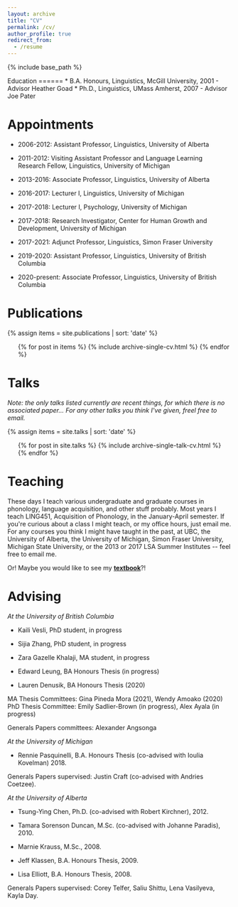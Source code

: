 ```yaml
---
layout: archive
title: "CV"
permalink: /cv/
author_profile: true
redirect_from:
  - /resume
---
```


{% include base_path %}

<div class="amtText" markdown="1">
Education
======
* B.A. Honours, Linguistics, McGill University, 2001 - Advisor Heather Goad
* Ph.D., Linguistics, UMass Amherst, 2007 - Advisor Joe Pater

Appointments
======
* 2006-2012: Assistant Professor, Linguistics, University of Alberta
* 2011-2012: Visiting Assistant Professor and Language Learning Research Fellow, Linguistics, University of Michigan
* 2013-2016: Associate Professor, Linguistics, University of Alberta

* 2016-2017: Lecturer I, Linguistics, University of Michigan
* 2017-2018: Lecturer I, Psychology, University of Michigan
* 2017-2018: Research Investigator, Center for Human Growth and Development, University of Michigan
* 2017-2021: Adjunct Professor, Linguistics, Simon Fraser University

* 2019-2020: Assistant Professor, Linguistics, University of British Columbia
* 2020-present: Associate Professor, Linguistics, University of British Columbia
  
Publications
======
  {% assign items = site.publications | sort: 'date' %}
  <ul>{% for post in items %}
    {% include archive-single-cv.html %}
  {% endfor %}</ul>
  
Talks
======
<i>Note: the only talks listed currently are recent things, for which there is no associated paper... For any other talks you think I've given, freel free to email.</i> 
 
 {% assign items = site.talks | sort: 'date' %}
  <ul>{% for post in site.talks %}
    {% include archive-single-talk-cv.html %}
  {% endfor %}</ul>
  
Teaching
======
These days I teach various undergraduate and graduate courses in phonology, language acquisition, and other stuff probably. Most years I teach LING451, Acquisition of Phonology, in the January-April semester. If you're curious about a class I might teach, or my office hours, just email me. <br>
For any courses you think I might have taught in the past, at UBC, the University of Alberta, the University of Michigan, Simon Fraser University, Michigan State University, or the 2013 or 2017 LSA Summer Institutes -- feel free to email me.
  
Or! Maybe you would like to see my <a href="https://www.bloomsbury.com/ca/phonological-acquisition-9780230293762/"><b>textbook</b></a>?!

  
**Advising** 
======
*At the University of British Columbia*
* Kaili Vesli, PhD student, in progress
* Sijia Zhang, PhD student, in progress
* Zara Gazelle Khalaji, MA student, in progress

* Edward Leung, BA Honours Thesis (in progress)
* Lauren Denusik, BA Honours Thesis (2020)

MA Thesis Committees: Gina Pineda Mora (2021), Wendy Amoako (2020) 
PhD Thesis Committee: Emily Sadlier-Brown (in progress), Alex Ayala (in progress)

Generals Papers committees: Alexander Angsonga  

*At the University of Michigan*
* Rennie Pasquinelli, B.A. Honours Thesis (co-advised with Ioulia Kovelman) 2018.

Generals Papers supervised: Justin Craft (co-advised with Andries Coetzee).
  
*At the University of Alberta* 
* Tsung-Ying Chen, Ph.D. (co-advised with Robert Kirchner), 2012. 
* Tamara Sorenson Duncan, M.Sc. (co-advised with Johanne Paradis), 2010.
* Marnie Krauss, M.Sc., 2008. 

* Jeff Klassen, B.A. Honours Thesis, 2009.
* Lisa Elliott, B.A. Honours Thesis, 2008.

Generals Papers supervised: Corey Telfer, Saliu Shittu, Lena Vasilyeva, Kayla Day.


</div>
